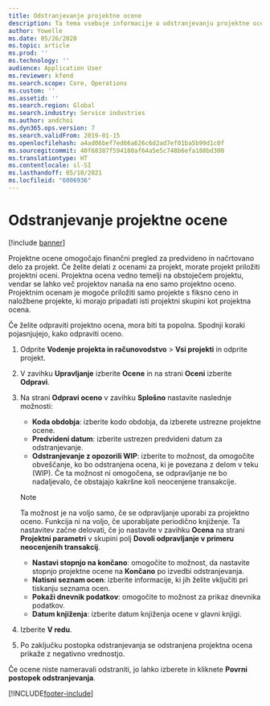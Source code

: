 ```yaml
---
title: Odstranjevanje projektne ocene
description: Ta tema vsebuje informacije o odstranjevanju projektne ocene, ko je ta končana.
author: Yowelle
ms.date: 05/26/2020
ms.topic: article
ms.prod: ''
ms.technology: ''
audience: Application User
ms.reviewer: kfend
ms.search.scope: Core, Operations
ms.custom: ''
ms.assetid: ''
ms.search.region: Global
ms.search.industry: Service industries
ms.author: andchoi
ms.dyn365.ops.version: 7
ms.search.validFrom: 2019-01-15
ms.openlocfilehash: a4ad06bef7ed66a626c6d2ad7ef01ba5b99d1c0f
ms.sourcegitcommit: 40f68387f594180af64a5e5c748b6efa188bd300
ms.translationtype: HT
ms.contentlocale: sl-SI
ms.lasthandoff: 05/10/2021
ms.locfileid: "6006936"
---
```

# <a name="eliminate-a-project-estimate"></a>Odstranjevanje projektne ocene

[!include [banner](../includes/banner.md)]

Projektne ocene omogočajo finančni pregled za predvideno in načrtovano delo za projekt. Če želite delati z ocenami za projekt, morate projekt priložiti projektni oceni. Projektna ocena vedno temelji na obstoječem projektu, vendar se lahko več projektov nanaša na eno samo projektno oceno. Projektnim ocenam je mogoče priložiti samo projekte s fiksno ceno in naložbene projekte, ki morajo pripadati isti projektni skupini kot projektna ocena.

Če želite odpraviti projektno ocena, mora biti ta popolna. Spodnji koraki pojasnjujejo, kako odpraviti oceno.

1. Odprite **Vodenje projekta in računovodstvo** > **Vsi projekti** in odprite projekt. 
2. V zavihku **Upravljanje** izberite **Ocene** in na strani **Oceni** izberite **Odpravi**.
3. Na strani **Odpravi oceno** v zavihku **Splošno** nastavite naslednje možnosti:

   - **Koda obdobja**: izberite kodo obdobja, da izberete ustrezne projektne ocene. 
   - **Predvideni datum**: izberite ustrezen predvideni datum za odstranjevanje.
   - **Odstranjevanje z opozorili WIP**: izberite to možnost, da omogočite obveščanje, ko bo odstranjena ocena, ki je povezana z delom v teku (WIP). Če ta možnost ni omogočena, se odpravljanje ne bo nadaljevalo, če obstajajo kakršne koli neocenjene transakcije. 
   > [!NOTE]
   > Ta možnost je na voljo samo, če se odpravljanje uporabi za projektno oceno. Funkcija ni na voljo, če uporabljate periodično knjiženje. Ta nastavitev začne delovati, če jo nastavite v zavihku **Ocena** na strani **Projektni parametri** v skupini polj **Dovoli odpravljanje v primeru neocenjenih transakcij**.
   - **Nastavi stopnjo na končano**: omogočite to možnost, da nastavite stopnjo projektne ocene na **Končano** po izvedbi odstranjevanja.
   - **Natisni seznam ocen**: izberite informacije, ki jih želite vključiti pri tiskanju seznama ocen.
   - **Pokaži dnevnik podatkov**: omogočite to možnost za prikaz dnevnika podatkov.
   - **Datum knjiženja**: izberite datum knjiženja ocene v glavni knjigi.

4.  Izberite **V redu**.
5. Po zaključku postopka odstranjevanja se odstranjena projektna ocena prikaže z negativno vrednostjo. 

Če ocene niste nameravali odstraniti, jo lahko izberete in kliknete **Povrni postopek odstranjevanja**.   


[!INCLUDE[footer-include](../includes/footer-banner.md)]